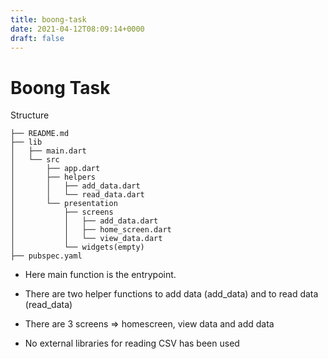 ```yaml
---
title: boong-task
date: 2021-04-12T08:09:14+0000
draft: false
---
```

# Boong Task

Structure

```
├── README.md
├── lib
│   ├── main.dart
│   └── src 
│       ├── app.dart
│       ├── helpers
│       │   ├── add_data.dart
│       │   └── read_data.dart
│       └── presentation
│           ├── screens
│           │   ├── add_data.dart
│           │   ├── home_screen.dart
│           │   └── view_data.dart
│           └── widgets(empty)
├── pubspec.yaml
```

* Here main function is the entrypoint.

* There are two helper functions to add data (add_data) and to read data (read_data)

* There are 3 screens => homescreen, view data and add data

* No external libraries for reading CSV has been used

